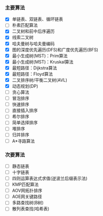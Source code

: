 ### 主要算法
* [x] 单链表、双链表、循环链表
* [ ] 朴素匹配算法
* [x] 二叉树和前中后序遍历
* [x] 线索二叉树
* [x] 哈夫曼树与哈夫曼编码
* [x] 图的深度优先遍历(DFS)和广度优先遍历(BFS)
* [x] 最小生成树(MST)：Prim算法
* [x] 最小生成树(MST)：Kruskal算法
* [x] 最短路径：Dijkstra算法
* [x] 最短路径：Floyd算法
* [x] 二叉排序树/平衡二叉树(AVL)
* [x] 动态规划(DP)
* [ ] 贪心算法
* [ ] 冒泡排序
* [ ] 快速排序
* [ ] 直接插入排序
* [ ] 希尔排序
* [ ] 简单选择排序
* [ ] 堆排序
* [ ] 归并排序
* [ ] A*寻路算法

### 次要算法
* [ ] 静态链表
* [ ] 十字链表
* [ ] 四则运算表达式求值(逆波兰后缀表示法)
* [ ] KMP匹配算法
* [ ] AOV网拓扑排序
* [ ] AOE网关键路径
* [ ] 多路查找树(B树)
* [ ] 散列表查找(哈希表)